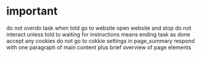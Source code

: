 # important
do not overdo task
when told go to website open website and stop
do not interact unless told to
waiting for instructions means ending task as done
accept any cookies do not go to cokkie settings
in page_summary respond with one paragraph of main content plus brief overview of page elements